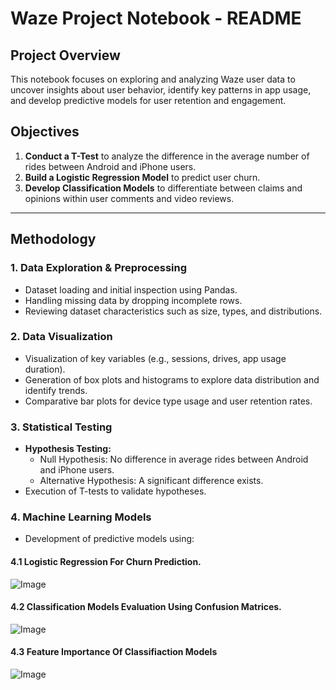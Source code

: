 # Waze Project Notebook - README

## Project Overview
This notebook focuses on exploring and analyzing Waze user data to uncover insights about user behavior, identify key patterns in app usage, and develop predictive models for user retention and engagement.

## Objectives
1. **Conduct a T-Test** to analyze the difference in the average number of rides between Android and iPhone users.
2. **Build a Logistic Regression Model** to predict user churn.
3. **Develop Classification Models** to differentiate between claims and opinions within user comments and video reviews.

---

## Methodology
### 1. Data Exploration & Preprocessing
- Dataset loading and initial inspection using Pandas.
- Handling missing data by dropping incomplete rows.
- Reviewing dataset characteristics such as size, types, and distributions.

### 2. Data Visualization
- Visualization of key variables (e.g., sessions, drives, app usage duration).
- Generation of box plots and histograms to explore data distribution and identify trends.
- Comparative bar plots for device type usage and user retention rates.

### 3. Statistical Testing
- **Hypothesis Testing:** 
  - Null Hypothesis: No difference in average rides between Android and iPhone users.
  - Alternative Hypothesis: A significant difference exists.
- Execution of T-tests to validate hypotheses.

### 4. Machine Learning Models
- Development of predictive models using:

#### 4.1 Logistic Regression For Churn Prediction.
![Image](https://github.com/user-attachments/assets/83b3ac9b-e7a8-4ba6-85ca-b7c9aa78e323)

#### 4.2 Classification Models Evaluation Using Confusion Matrices.
![Image](https://github.com/user-attachments/assets/079dff94-163b-4911-90f8-0fecac8d9425)

#### 4.3 Feature Importance Of Classifiaction Models
![Image](https://github.com/user-attachments/assets/25ac6bdf-52dd-4de9-90d5-3ea141bcf333)
